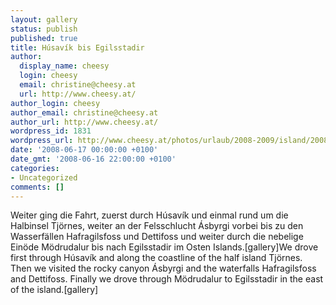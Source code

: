 ```yaml
---
layout: gallery
status: publish
published: true
title: Húsavík bis Egilsstadir
author:
  display_name: cheesy
  login: cheesy
  email: christine@cheesy.at
  url: http://www.cheesy.at/
author_login: cheesy
author_email: christine@cheesy.at
author_url: http://www.cheesy.at/
wordpress_id: 1831
wordpress_url: http://www.cheesy.at/photos/urlaub/2008-2009/island/2008-06-17/
date: '2008-06-17 00:00:00 +0100'
date_gmt: '2008-06-16 22:00:00 +0100'
categories:
- Uncategorized
comments: []
---
```

<!--:de-->Weiter ging die Fahrt, zuerst durch Húsavík und einmal rund um die Halbinsel Tjörnes, weiter an der Felsschlucht Ásbyrgi vorbei bis zu den Wasserfällen Hafragilsfoss und Dettifoss und weiter durch die nebelige Einöde Mödrudalur bis nach Egilsstadir im Osten Islands.[gallery]<!--:--><!--:en-->We drove first through Húsavík and along the coastline of the half island Tjörnes. Then we visited the rocky canyon Ásbyrgi and the waterfalls Hafragilsfoss and Dettifoss. Finally we drove through Mödrudalur to Egilsstadir in the east of the island.[gallery]<!--:-->
